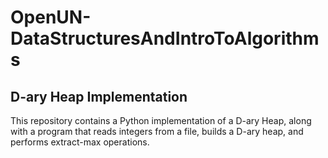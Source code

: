 # OpenUN-DataStructuresAndIntroToAlgorithms

## D-ary Heap Implementation
      
This repository contains a Python implementation of a D-ary Heap, along with a program that reads integers from a file, builds a D-ary heap, and performs extract-max operations.